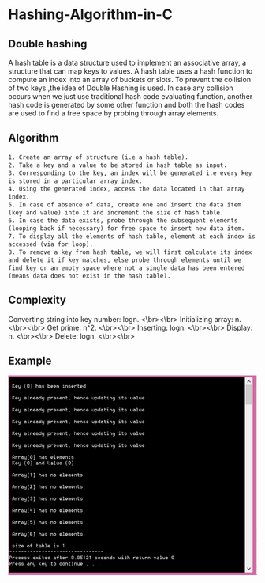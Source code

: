 # Hashing-Algorithm-in-C
## Double hashing
A hash table is a data structure used to implement an associative array, a structure that can map keys to values. A hash table uses a hash function to compute an index into an array of buckets or slots. To prevent the collision of two keys ,the idea of Double Hashing is used. In case any collision occurs when we just use traditional hash code evaluating function, another hash code is generated by some other function and both the hash codes are used to find a free space by probing through array elements.
## Algorithm
```
1. Create an array of structure (i.e a hash table).
2. Take a key and a value to be stored in hash table as input.
3. Corresponding to the key, an index will be generated i.e every key is stored in a particular array index.
4. Using the generated index, access the data located in that array index.
5. In case of absence of data, create one and insert the data item (key and value) into it and increment the size of hash table.
6. In case the data exists, probe through the subsequent elements (looping back if necessary) for free space to insert new data item. 
7. To display all the elements of hash table, element at each index is accessed (via for loop).
8. To remove a key from hash table, we will first calculate its index and delete it if key matches, else probe through elements until we find key or an empty space where not a single data has been entered (means data does not exist in the hash table).
```
## Complexity
Converting string into key number: logn. <\br><\br>
Initializing array: n. <\br><\br>
Get prime: n^2. <\br><\br>
Inserting: logn. <\br><\br>
Display: n. <\br><\br>
Delete: logn. <\br><\br>

## Example
![Result1](https://github.com/shazaalqays/Hashing-Algorithm-in-C/blob/main/example.png)

